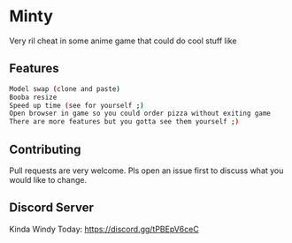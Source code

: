 # Minty
Very ril cheat in some anime game that could do cool stuff like
## Features

```bash
Model swap (clone and paste)
Booba resize
Speed up time (see for yourself ;)
Open browser in game so you could order pizza without exiting game
There are more features but you gotta see them yourself ;)
```
## Contributing
Pull requests are very welcome. Pls open an issue first to discuss what you would like to change.

## Discord Server
Kinda Windy Today: https://discord.gg/tPBEpV6ceC

